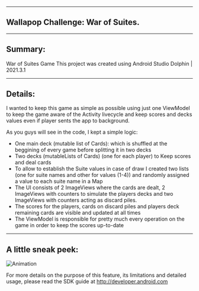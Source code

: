 --------
Wallapop Challenge: War of Suites.
--------

--------
Summary:
--------
War of Suites Game
This project was created using Android Studio Dolphin | 2021.3.1

--------
Details:
--------

I wanted to keep this game as simple as possible using just one ViewModel to keep the game aware of the Activity livecycle and keep scores and decks values even if player
sents the app to background.

As you guys will see in the code, I kept a simple logic:

* One main deck (mutable list of Cards):  which is shuffled at the beggining of every game before splitting it in two decks
* Two decks (mutableLists of Cards) (one for each player) to Keep scores and deal cards
* To allow to establish the Suite values in case of draw I created two lists (one for suite names and other for values (1-4)) and randomly assigned a value to each suite name in a Map
* The UI consists of 2 ImageViews where the cards are dealt, 2 ImageViews with counters to simulate the players decks and two ImageViews with counters acting as discard piles. 
* The scores for the players, cards on discard piles and players deck remaining cards are visible and updated at all times
* The ViewModel is responsible for pretty much every operation on the game in order to keep the scores up-to-date

-------------------
A little sneak peek:
-------------------


![Animation](https://user-images.githubusercontent.com/42120921/192663675-680851cc-f96f-4933-a946-eda9fe86677b.gif)

For more details on the purpose of this feature, its limitations and detailed usage,
please read the SDK guide at
http://developer.android.com

